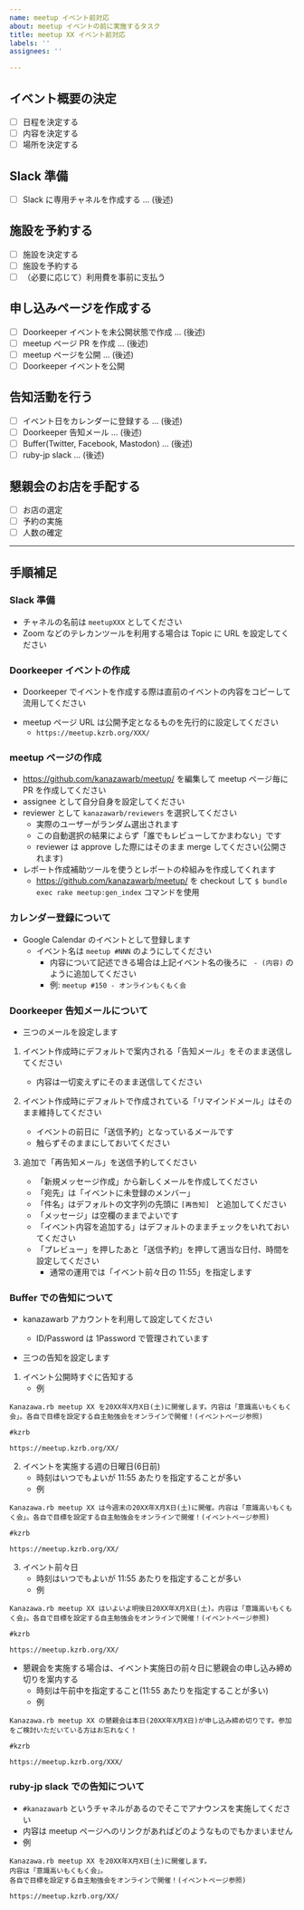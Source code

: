 ```yaml
---
name: meetup イベント前対応
about: meetup イベントの前に実施するタスク
title: meetup XX イベント前対応
labels: ''
assignees: ''

---
```


## イベント概要の決定
- [ ] 日程を決定する
- [ ] 内容を決定する
- [ ] 場所を決定する

## Slack 準備
- [ ] Slack に専用チャネルを作成する ... (後述)

## 施設を予約する
- [ ] 施設を決定する
- [ ] 施設を予約する
- [ ] （必要に応じて）利用費を事前に支払う

## 申し込みページを作成する
- [ ] Doorkeeper イベントを未公開状態で作成 ... (後述)
- [ ] meetup ページ PR を作成 ... (後述)
- [ ] meetup ページを公開 ... (後述)
- [ ] Doorkeeper イベントを公開

## 告知活動を行う
- [ ] イベント日をカレンダーに登録する ... (後述)
- [ ] Doorkeeper 告知メール ... (後述)
- [ ] Buffer(Twitter, Facebook, Mastodon) ... (後述)
- [ ] ruby-jp slack ... (後述)

<!-- 懇親会未実施時は以下を削除 -->
## 懇親会のお店を手配する
- [ ] お店の選定
- [ ] 予約の実施
- [ ] 人数の確定

---

## 手順補足

### Slack 準備
* チャネルの名前は `meetupXXX` としてください
* Zoom などのテレカンツールを利用する場合は Topic に URL を設定してください

### Doorkeeper イベントの作成
* Doorkeeper でイベントを作成する際は直前のイベントの内容をコピーして流用してください
- meetup ページ URL は公開予定となるものを先行的に設定してください
    - `https://meetup.kzrb.org/XXX/`

### meetup ページの作成
* https://github.com/kanazawarb/meetup/ を編集して meetup ページ毎に PR を作成してください
* assignee として自分自身を設定してください
* reviewer として `kanazawarb/reviewers` を選択してください
    * 実際のユーザーがランダム選出されます
    * この自動選択の結果によらず「誰でもレビューしてかまわない」です
    * reviewer は approve した際にはそのまま merge してください(公開されます)
* レポート作成補助ツールを使うとレポートの枠組みを作成してくれます
    * https://github.com/kanazawarb/meetup/ を checkout して `$ bundle exec rake meetup:gen_index` コマンドを使用

### カレンダー登録について
* Google Calendar のイベントとして登録します
    * イベント名は `meetup #NNN` のようにしてください
        * 内容について記述できる場合は上記イベント名の後ろに ` - (内容)` のように追加してください
        * 例: `meetup #150 - オンラインもくもく会`

### Doorkeeper 告知メールについて
* 三つのメールを設定します

1. イベント作成時にデフォルトで案内される「告知メール」をそのまま送信してください
    * 内容は一切変えずにそのまま送信してください

2. イベント作成時にデフォルトで作成されている「リマインドメール」はそのまま維持してください
    * イベントの前日に「送信予約」となっているメールです
    * 触らずそのままにしておいてください

3. 追加で「再告知メール」を送信予約してください
    * 「新規メッセージ作成」から新しくメールを作成してください
    * 「宛先」は「イベントに未登録のメンバー」
    * 「件名」はデフォルトの文字列の先頭に `[再告知] ` と追加してください
    * 「メッセージ」は空欄のままでよいです
    * 「イベント内容を追加する」はデフォルトのままチェックをいれておいてください
    * 「プレビュー」を押したあと「送信予約」を押して適当な日付、時間を設定してください
        * 通常の運用では「イベント前々日の 11:55」を指定します

### Buffer での告知について
* kanazawarb アカウントを利用して設定してください
    * ID/Password は 1Password で管理されています

* 三つの告知を設定します

1. イベント公開時すぐに告知する
   * 例

```
Kanazawa.rb meetup XX を20XX年X月X日(土)に開催します。内容は「意識高いもくもく会」。各自で目標を設定する自主勉強会をオンラインで開催！(イベントページ参照)

#kzrb

https://meetup.kzrb.org/XX/
```

2. イベントを実施する週の日曜日(6日前)
   * 時刻はいつでもよいが 11:55 あたりを指定することが多い
   * 例

```
Kanazawa.rb meetup XX は今週末の20XX年X月X日(土)に開催。内容は「意識高いもくもく会」。各自で目標を設定する自主勉強会をオンラインで開催！(イベントページ参照)

#kzrb

https://meetup.kzrb.org/XX/
```

3. イベント前々日
   * 時刻はいつでもよいが 11:55 あたりを指定することが多い
   * 例

```
Kanazawa.rb meetup XX はいよいよ明後日20XX年X月X日(土)。内容は「意識高いもくもく会」。各自で目標を設定する自主勉強会をオンラインで開催！(イベントページ参照)

#kzrb

https://meetup.kzrb.org/XX/
```

* 懇親会を実施する場合は、イベント実施日の前々日に懇親会の申し込み締め切りを案内する
   * 時刻は午前中を指定すること(11:55 あたりを指定することが多い)
   * 例

```
Kanazawa.rb meetup XX の懇親会は本日(20XX年X月X日)が申し込み締め切りです。参加をご検討いただいている方はお忘れなく！

#kzrb

https://meetup.kzrb.org/XXX/
```


### ruby-jp slack での告知について

* `#kanazawarb` というチャネルがあるのでそこでアナウンスを実施してください
* 内容は meetup ページへのリンクがあればどのようなものでもかまいません
* 例

```
Kanazawa.rb meetup XX を20XX年X月X日(土)に開催します。
内容は「意識高いもくもく会」。
各自で目標を設定する自主勉強会をオンラインで開催！(イベントページ参照)

https://meetup.kzrb.org/XX/
```

